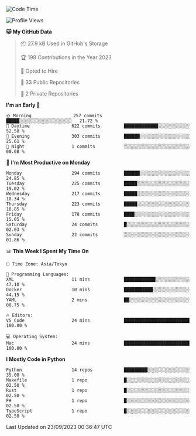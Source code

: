 <!--START_SECTION:waka-->
![Code Time](http://img.shields.io/badge/Code%20Time-711%20hrs%2040%20mins-blue)

![Profile Views](http://img.shields.io/badge/Profile%20Views-0-blue)

**🐱 My GitHub Data** 

> 📦 27.9 kB Used in GitHub's Storage 
 > 
> 🏆 198 Contributions in the Year 2023
 > 
> 💼 Opted to Hire
 > 
> 📜 33 Public Repositories 
 > 
> 🔑 2 Private Repositories 
 > 
**I'm an Early 🐤** 

```text
🌞 Morning                257 commits         █████░░░░░░░░░░░░░░░░░░░░   21.72 % 
🌆 Daytime                622 commits         █████████████░░░░░░░░░░░░   52.58 % 
🌃 Evening                303 commits         ██████░░░░░░░░░░░░░░░░░░░   25.61 % 
🌙 Night                  1 commits           ░░░░░░░░░░░░░░░░░░░░░░░░░   00.08 % 
```
📅 **I'm Most Productive on Monday** 

```text
Monday                   294 commits         ██████░░░░░░░░░░░░░░░░░░░   24.85 % 
Tuesday                  225 commits         █████░░░░░░░░░░░░░░░░░░░░   19.02 % 
Wednesday                217 commits         █████░░░░░░░░░░░░░░░░░░░░   18.34 % 
Thursday                 223 commits         █████░░░░░░░░░░░░░░░░░░░░   18.85 % 
Friday                   178 commits         ████░░░░░░░░░░░░░░░░░░░░░   15.05 % 
Saturday                 24 commits          █░░░░░░░░░░░░░░░░░░░░░░░░   02.03 % 
Sunday                   22 commits          ░░░░░░░░░░░░░░░░░░░░░░░░░   01.86 % 
```


📊 **This Week I Spent My Time On** 

```text
🕑︎ Time Zone: Asia/Tokyo

💬 Programming Languages: 
XML                      11 mins             ████████████░░░░░░░░░░░░░   47.10 % 
Docker                   10 mins             ███████████░░░░░░░░░░░░░░   44.15 % 
YAML                     2 mins              ██░░░░░░░░░░░░░░░░░░░░░░░   08.75 % 

🔥 Editors: 
VS Code                  24 mins             █████████████████████████   100.00 % 

💻 Operating System: 
Mac                      24 mins             █████████████████████████   100.00 % 
```

**I Mostly Code in Python** 

```text
Python                   14 repos            █████████░░░░░░░░░░░░░░░░   35.00 % 
Makefile                 1 repo              █░░░░░░░░░░░░░░░░░░░░░░░░   02.50 % 
Rust                     1 repo              █░░░░░░░░░░░░░░░░░░░░░░░░   02.50 % 
F#                       1 repo              █░░░░░░░░░░░░░░░░░░░░░░░░   02.50 % 
TypeScript               1 repo              █░░░░░░░░░░░░░░░░░░░░░░░░   02.50 % 
```




 Last Updated on 23/09/2023 00:36:47 UTC
<!--END_SECTION:waka-->
